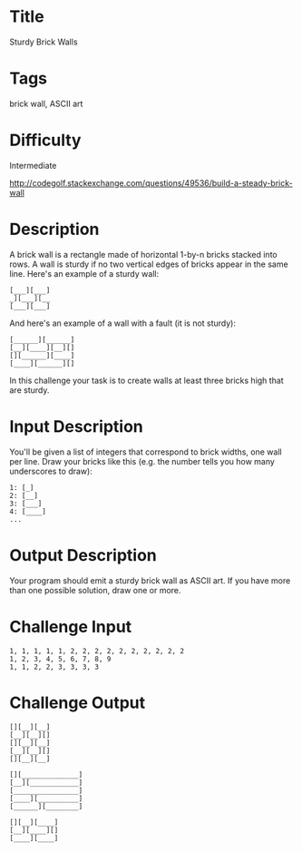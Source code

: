 # Title

Sturdy Brick Walls

# Tags

brick wall, ASCII art

# Difficulty

Intermediate

http://codegolf.stackexchange.com/questions/49536/build-a-steady-brick-wall

# Description

A brick wall is a rectangle made of horizontal 1-by-n bricks stacked into rows. A wall is sturdy if no two vertical edges of bricks appear in the same line. Here's an example of a sturdy wall:

	[___][___]
	_][___][__
	[___][___]

And here's an example of a wall with a fault (it is not sturdy):

	[______][______]   
	[__][____][__][]   
	[][______][____]   
	[____][______][]   

In this challenge your task is to create walls at least three bricks high that are sturdy.

# Input Description

You'll be given a list of integers that correspond to brick widths, one wall per line. Draw your bricks like this (e.g. the number tells you how many underscores to draw):

	1: [_]
	2: [__]
	3: [___]
	4: [____]
	...

# Output Description

Your program should emit a sturdy brick wall as ASCII art. If you have more than one possible solution, draw one or more.

# Challenge Input

	1, 1, 1, 1, 1, 2, 2, 2, 2, 2, 2, 2, 2, 2, 2
	1, 2, 3, 4, 5, 6, 7, 8, 9
	1, 1, 2, 2, 3, 3, 3, 3

# Challenge Output

	[][__][__]
	[__][__][]
	[][__][__]
	[__][__][]
	[][__][__]

	[][______________]
	[__][____________]
	[________________]
	[____][__________]
	[______][________]

	[][__][____]
	[__][____][]
	[____][____]
